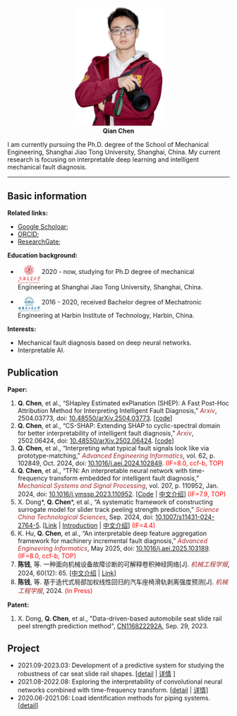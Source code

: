 <!-- # Homepage of Qian Chen -->

<div align='center'>
<img src="./images/DSC_4831_V1.png" width=200 alt="photo"/><br/>
<b>Qian Chen</b>
</div>

I am currently pursuing the Ph.D. degree of the School of Mechanical Engineering,
Shanghai Jiao Tong University, Shanghai, China. My current research is focusing on interpretable deep learning and intelligent mechanical fault diagnosis.

---

## Basic information

**Related links:**
* [Google Scholoar](https://scholar.google.com/citations?hl=en&user=YXvtdq4AAAAJ);
* [ORCID](https://orcid.org/0000-0002-3094-5529);
* [ResearchGate](https://www.researchgate.net/profile/Chen-Qian-66);


**Education background:**

* <img src="./images/SJTU.png" width=50 alt="profile"  align='middle'/> 2020 - now, studying for Ph.D degree of mechanical Engineering at Shanghai Jiao Tong University, Shanghai, China.

* <img src="./images/HIT.png" width=50 alt="profile" align='middle'/> 2016 - 2020,  received Bachelor degree of Mechatronic Engineering at Harbin Institute of Technology, Harbin, China.

**Interests:**

* Mechanical fault diagnosis based on deep neural networks.
* Interpretable AI.

## Publication


**Paper:**
1. **Q. Chen**, et al., “SHapley Estimated exPlanation (SHEP): A Fast Post-Hoc Attribution Method for Interpreting Intelligent Fault Diagnosis,” *<font color="brown">Arxiv</font>*, 2504.03773, doi: [10.48550/arXiv.2504.03773](
https://doi.org/10.48550/arXiv.2504.03773). [[code](https://github.com/ChenQian0618/SHEP)]
1. **Q. Chen**, et al., “CS-SHAP: Extending SHAP to cyclic-spectral domain for better interpretability of intelligent fault diagnosis,” *<font color="brown">Arxiv</font>*, 2502.06424, doi: [10.48550/arXiv.2502.06424](
https://doi.org/10.48550/arXiv.2502.06424). [[code](https://github.com/ChenQian0618/CS-SHAP)]
1. **Q. Chen**, et al., “Interpreting what typical fault signals look like via prototype-matching,” *<font color="brown">Advanced Engineering Informatics</font>*, vol. 62, p. 102849, Oct. 2024, doi: [10.1016/j.aei.2024.102849](https://doi.org/10.1016/j.aei.2024.102849). <font color="red">(IF=8.0, ccf-b, TOP)</font>
2. **Q. Chen**, et al., “TFN: An interpretable neural network with time-frequency transform embedded for intelligent fault diagnosis,” *<font color="brown">Mechanical Systems and Signal Processing</font>*, vol. 207, p. 110952, Jan. 2024, doi: [10.1016/j.ymssp.2023.110952](https://doi.org/10.1016/j.ymssp.2023.110952).  [[Code](https://github.com/ChenQian0618/TFN) \| [中文介绍](./publications/2024-MSSP-TFN-chinese.md)] <font color="red">(IF=7.9, TOP)</font>
3. X. Dong\*, **Q. Chen**\*, et al., “A systematic framework of constructing surrogate model for slider track peeling strength prediction,” *<font color="brown">Science China Technological Sciences</font>*, Sep. 2024, doi: [10.1007/s11431-024-2764-5](https://doi.org/10.1007/s11431-024-2764-5). [[Link](https://link.springer.com/article/10.1007/s11431-024-2764-5) \| [Introduction](./projects/202109_SlidePeelingForcePrediction.md) \| [中文介绍](./projects/202109_SlidePeelingForcePrediction_chinese.md)] <font color="red">(IF=4.4)</font>
4. K. Hu, **Q. Chen**, et al., “An interpretable deep feature aggregation framework for machinery incremental fault diagnosis,” *<font color="brown">Advanced Engineering Informatics</font>*, May 2025, doi: [10.1016/j.aei.2025.103189](https://doi.org/10.1016/j.aei.2025.103189). <font color="red">(IF=8.0, ccf-b, TOP)</font>
5. **陈钱**, 等. 一种面向机械设备故障诊断的可解释卷积神经网络[J]. *<font color="brown">机械工程学报</font>*, 2024, 60(12): 65. [[中文介绍](./publications/2024-机工报-ChirpletNN-chinese.md) \| [Link](http://www.cjmenet.com.cn/CN/10.3901/JME.2024.12.065)]
6. **陈钱**, 等. 基于迭代式局部加权线性回归的汽车座椅滑轨剥离强度预测[J]. *<font color="brown">机械工程学报</font>*, 2024. <font color="red">(In Press)</font>
   
<!-- <br> **Q. Chen**, et al. Peeling force prediction of automobile seat slide rail based on iterative local weighted linear regression[J]. *<font color="brown">Journal of Mechanical Engineering</font>*, 2024. <font color="red">(Under review-R2)</font> -->

**Patent:**

1. X. Dong, **Q. Chen**, et al., "Data-driven-based automobile seat slide rail peel strength prediction method", [CN116822292A](https://patents.google.com/patent/CN116822292A/en?oq=CN116822292A), Sep. 29, 2023. 

## Project

* 2021.09-2023.03: Development of a predictive system for studying the robustness of car seat slide rail shapes. [[detail](./projects/202109_SlidePeelingForcePrediction.md) \| [详情](./projects/202109_SlidePeelingForcePrediction_chinese.md) ]
* 2021.08-2022.08: Exploring the interpretability of convolutional neural networks combined with time-frequency transform. [[detail](./publications/2024-MSSP-TFN.md) \| [详情](./publications/2024-MSSP-TFN-chinese.md)]
* 2020.06-2021.06: Load identification methods for piping systems. [[detail](./projects/202006_PipeLoadIdentification.md)]